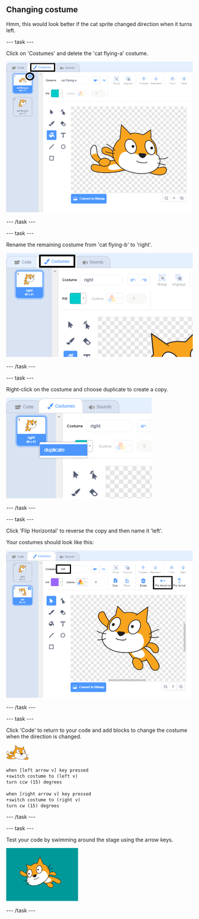 ## Changing costume

Hmm, this would look better if the cat sprite changed direction when it turns left.

--- task ---

Click on 'Costumes' and delete the 'cat flying-a' costume.

![costumes tab and delete icon highlighted on costume](images/swim-delete-a.png)

--- /task ---

--- task ---

Rename the remaining costume from 'cat flying-b' to 'right'.

![name right highlighted in costumes tab](images/swim-costume-right.png)

--- /task ---

--- task ---

Right-click on the costume and choose duplicate to create a copy.

![costume menu with duplicate highlighted](images/swim-costume-duplicate.png)

--- /task ---

--- task ---

Click 'Flip Horizontal' to reverse the copy and then name it 'left'.

Your costumes should look like this:

![new costume facing left with flip icon and name highlighted](images/swim-costume-left.png)

--- /task ---

--- task ---

Click 'Code' to return to your code and add blocks to change the costume when the direction is changed.

![swimmer sprite](images/swimmer-sprite.png)

```blocks3
when [left arrow v] key pressed
+switch costume to (left v)
turn ccw (15) degrees

when [right arrow v] key pressed
+switch costume to (right v)
turn cw (15) degrees
```

--- /task ---

--- task ---

Test your code by swimming around the stage using the arrow keys.

![sprite facing left](images/swim-test-left.png)

--- /task ---
